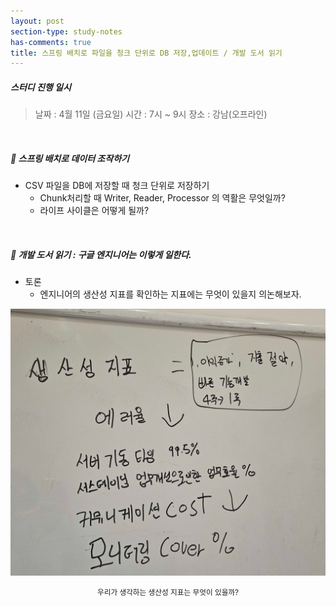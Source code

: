 ```yaml
---
layout: post
section-type: study-notes
has-comments: true
title: 스프링 배치로 파일을 청크 단위로 DB 저장,업데이트 / 개발 도서 읽기
---
```


<h5> 스터디 진행 일시</h5>
<blockquote>날짜 : 4월 11일 (금요일)    
시간 : 7시 ~ 9시    
장소 : 강남(오프라인)
</blockquote>

<br>

<h5>📖 스프링 배치로 데이터 조작하기 </h5>

* CSV 파일을 DB에 저장할 때 청크 단위로 저장하기
  * Chunk처리할 때 Writer, Reader, Processor 의 역활은 무엇일까?
  * 라이프 사이클은 어떻게 될까?

<br>
  
<h5>📖 개발 도서 읽기 : 구글 엔지니어는 이렇게 일한다. </h5>   

* 토론 
  * 엔지니어의 생산성 지표를 확인하는 지표에는 무엇이 있을지 의논해보자. 

![생산성_지표](/img/post_img/생산성%20지표.jpg)
<small><center> 우리가 생각하는 생산성 지표는 무엇이 있을까? </center></small>